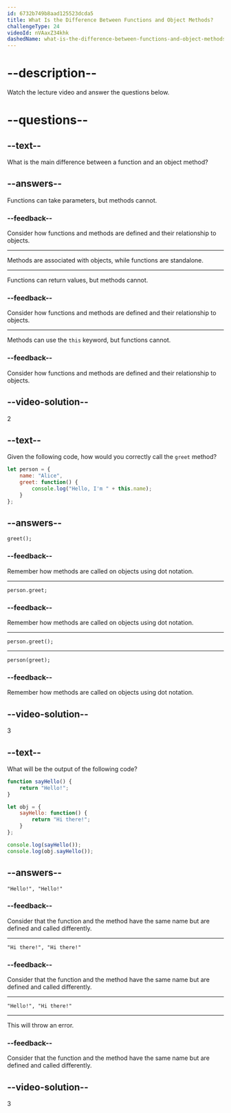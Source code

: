 ```yaml
---
id: 6732b749b8aad125523dcda5
title: What Is the Difference Between Functions and Object Methods?
challengeType: 24
videoId: nVAaxZ34khk
dashedName: what-is-the-difference-between-functions-and-object-methods
---
```


# --description--

Watch the lecture video and answer the questions below.

# --questions--

## --text--

What is the main difference between a function and an object method?

## --answers--

Functions can take parameters, but methods cannot.

### --feedback--

Consider how functions and methods are defined and their relationship to objects.

---

Methods are associated with objects, while functions are standalone.

---

Functions can return values, but methods cannot.

### --feedback--

Consider how functions and methods are defined and their relationship to objects.

---

Methods can use the `this` keyword, but functions cannot.

### --feedback--

Consider how functions and methods are defined and their relationship to objects.

## --video-solution--

2

## --text--

Given the following code, how would you correctly call the `greet` method?

```js
let person = {
    name: "Alice",
    greet: function() {
        console.log("Hello, I'm " + this.name);
    }
};
```

## --answers--

`greet();`

### --feedback--

Remember how methods are called on objects using dot notation.

---

`person.greet;`

### --feedback--

Remember how methods are called on objects using dot notation.

---

`person.greet();`

---

`person(greet);`

### --feedback--

Remember how methods are called on objects using dot notation.

## --video-solution--

3

## --text--

What will be the output of the following code?

```js
function sayHello() {
    return "Hello!";
}

let obj = {
    sayHello: function() {
        return "Hi there!";
    }
};

console.log(sayHello());
console.log(obj.sayHello());
```

## --answers--

`"Hello!", "Hello!"`

### --feedback--

Consider that the function and the method have the same name but are defined and called differently.

---

`"Hi there!", "Hi there!"`

### --feedback--

Consider that the function and the method have the same name but are defined and called differently.

---

`"Hello!", "Hi there!"`

---

This will throw an error.

### --feedback--

Consider that the function and the method have the same name but are defined and called differently.

## --video-solution--

3
